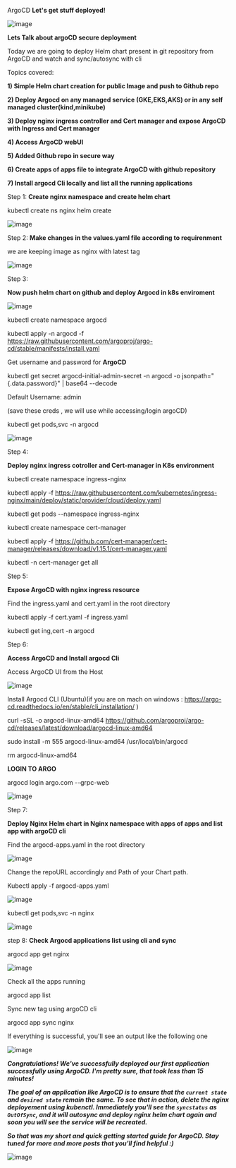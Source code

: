 ArgoCD 
**Let's get stuff deployed!**

![image](https://github.com/Shubham2194/kubernetes-CKA/assets/83746560/2cc743c1-3f38-4341-8c21-9533c0617664)



**Lets Talk about argoCD secure deployment**

Today we are going to deploy Helm chart present in git repository from ArgoCD and watch and sync/autosync with cli

Topics covered:

**1) Simple Helm chart creation for public Image and push to Github repo**

**2) Deploy Argocd on any managed service (GKE,EKS,AKS) or in any self managed cluster(kind,minikube)**

**3) Deploy nginx ingress controller and Cert manager and expose ArgoCD with Ingress and Cert manager**

**4) Access ArgoCD webUI**

**5) Added Github repo in secure way**

**6) Create apps of apps file to integrate ArgoCD with github repository**

**7) Install argocd Cli locally and list all the running applications**


Step 1: 
**Create nginx namespace and create helm chart**

kubectl create ns nginx
helm create <chart name>

![image](https://github.com/Shubham2194/kubernetes-CKA/assets/83746560/4ca45ead-022c-4403-8466-6af8a70aa265)

Step 2:
**Make changes in the values.yaml file according to requirenment**

we are keeping image as nginx with latest tag

![image](https://github.com/Shubham2194/kubernetes-CKA/assets/83746560/08b19f73-85fe-476b-8a73-396ff1cbb903)


Step 3: 

**Now push helm chart on github and deploy Argocd in k8s enviroment**

![image](https://github.com/Shubham2194/kubernetes-CKA/assets/83746560/041afcc6-f9c4-48fa-8be3-1a45508c65e3)


kubectl create namespace argocd

kubectl apply -n argocd -f https://raw.githubusercontent.com/argoproj/argo-cd/stable/manifests/install.yaml

Get username and password for **ArgoCD**

kubectl get secret argocd-initial-admin-secret -n argocd -o jsonpath="{.data.password}" | base64 --decode

Default Username: admin

(save these creds , we will use while accessing/login argoCD)


kubectl get pods,svc -n argocd

![image](https://github.com/Shubham2194/kubernetes-CKA/assets/83746560/1f06e5a3-8eea-44e6-b027-6a017a9b8d43)

Step 4:

**Deploy nginx ingress cotroller and Cert-manager in K8s environment**

kubectl create namespace ingress-nginx

kubectl apply -f https://raw.githubusercontent.com/kubernetes/ingress-nginx/main/deploy/static/provider/cloud/deploy.yaml

kubectl get pods --namespace ingress-nginx


kubectl create namespace cert-manager

kubectl apply -f https://github.com/cert-manager/cert-manager/releases/download/v1.15.1/cert-manager.yaml

kubectl -n cert-manager get all

Step 5:

**Expose ArgoCD with nginx ingress resource**

Find the ingress.yaml and cert.yaml in the root directory 

kubectl apply -f cert.yaml -f ingress.yaml

kubectl get ing,cert -n argocd


Step 6:

**Access ArgoCD and Install argocd Cli**

Access ArgoCD UI from the Host 

![image](https://github.com/Shubham2194/kubernetes-CKA/assets/83746560/44f26d4f-eba2-4feb-a120-b713baa9605f)

Install Argocd CLI (Ubuntu)(if you are on mach on windows : https://argo-cd.readthedocs.io/en/stable/cli_installation/ )

curl -sSL -o argocd-linux-amd64 https://github.com/argoproj/argo-cd/releases/latest/download/argocd-linux-amd64

sudo install -m 555 argocd-linux-amd64 /usr/local/bin/argocd

rm argocd-linux-amd64

**LOGIN TO ARGO**

argocd login argo.com --grpc-web


![image](https://github.com/Shubham2194/kubernetes-CKA/assets/83746560/ef238452-c795-46df-ba89-c993a10164d2)


Step 7:

**Deploy Nginx Helm chart in Nginx namespace with apps of apps and list app with argoCD cli**

Find the argocd-apps.yaml in the root directory

![image](https://github.com/Shubham2194/kubernetes-CKA/assets/83746560/9fe24812-a61c-494b-880a-acbc2d7c211d)


Change the repoURL accordingly and Path of your Chart path.

Kubectl apply -f argocd-apps.yaml

![image](https://github.com/Shubham2194/kubernetes-CKA/assets/83746560/48440778-e01e-477c-819a-8103629649f4)

kubectl get pods,svc -n nginx

![image](https://github.com/Shubham2194/kubernetes-CKA/assets/83746560/979dc850-30af-4e55-b1f5-0edce8797afa)


step 8:
**Check Argocd applications list using cli and sync**

 argocd app get nginx
 
![image](https://github.com/Shubham2194/kubernetes-CKA/assets/83746560/482240b2-f9b7-4a51-b7c4-1b40c0cdcb2b)

Check all the apps running

argocd app list

Sync new tag using argoCD cli

argocd app sync nginx

If everything is successful, you'll see an output like the following one

![image](https://github.com/Shubham2194/kubernetes-CKA/assets/83746560/d052ddd6-fdee-40e1-b3f0-3212b037ff66)



***Congratulations! We've successfully deployed our first application successfully using ArgoCD. _I'm pretty sure, that took less than 15 minutes_!***

***The goal of an application like ArgoCD is to ensure that the `current state` and `desired state` remain the same. To see that in action, delete the nginx deployement using kubenctl. Immediately you'll see the `syncstatus` as `OutOfSync`, and it will autosync and deploy nginx helm chart again and soon you will see the service will be recreated.***

***So that was my short and quick getting started guide for ArgoCD. Stay tuned for more and more posts that you'll find helpful :)*** 



![image](https://github.com/Shubham2194/kubernetes-CKA/assets/83746560/8a445524-27c8-4462-9adc-e31f4df3775f)









